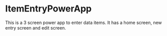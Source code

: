 # ItemEntryPowerApp
This is a 3 screen power app to enter data items. It has a home screen, new entry screen and edit screen.
